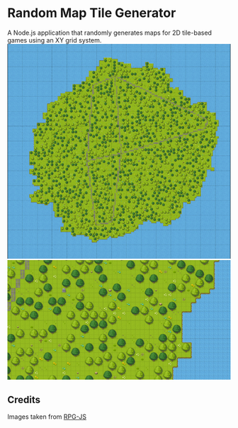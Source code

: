 # Random Map Tile Generator
A Node.js application that randomly generates maps for 2D tile-based games using an XY grid system.
![Animated gif with examples of generated maps](images/maps.gif)
![Detail of a generated map](images/sample.png)
## Credits
Images taken from [RPG-JS](https://github.com/RSamaium/RPG-JS)
